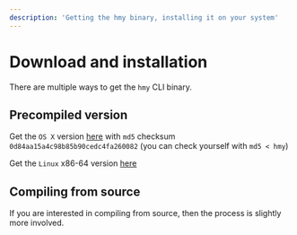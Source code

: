```yaml
---
description: 'Getting the hmy binary, installing it on your system'
---
```


# Download and installation

There are multiple ways to get the `hmy` CLI binary.

## Precompiled version

Get the `OS X` version [here](download-and-installation.md) with `md5` checksum `0d84aa15a4c98b85b90cedc4fa260082` \(you can check yourself with `md5 < hmy`\)

Get the `Linux` x86-64 version [here](download-and-installation.md)

## Compiling from source

If you are interested in compiling from source, then the process is slightly more involved.

